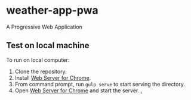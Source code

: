 # weather-app-pwa
A Progressive Web Application

## Test on local machine
To run on local computer:
1. Clone the repository.
2. Install [Web Server for Chrome](https://chrome.google.com/webstore/detail/web-server-for-chrome/ofhbbkphhbklhfoeikjpcbhemlocgigb?hl=en).
3. From command prompt, run `gulp serve` to start serving the directory.
4. Open [Web Server for Chrome](https://chrome.google.com/webstore/detail/web-server-for-chrome/ofhbbkphhbklhfoeikjpcbhemlocgigb?hl=en) and  start the server.
[.](https://developers.google.com/web/fundamentals/codelabs/your-first-pwapp/img/433870360ad308d4.png)
